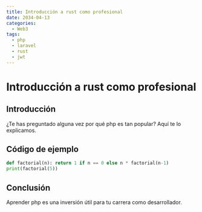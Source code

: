 ```yaml
---
title: Introducción a rust como profesional
date: 2034-04-13
categories:
  - Web3
tags:
  - php
  - laravel
  - rust
  - jwt
---
```


# Introducción a rust como profesional

## Introducción

¿Te has preguntado alguna vez por qué php es tan popular? Aquí te lo explicamos.

## Código de ejemplo

```python
def factorial(n): return 1 if n == 0 else n * factorial(n-1)
print(factorial(5))
```

## Conclusión

Aprender php es una inversión útil para tu carrera como desarrollador.